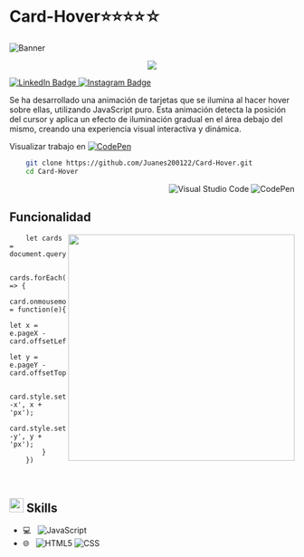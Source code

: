 # Card-Hover⭐⭐⭐⭐☆

![Banner](image/cap-counter.PNG)
<p align="center" style="color: white;">
    <img src="https://profile-counter.glitch.me/Juanes200122/count.svg" />
</p>


<p>
    <a href="https://www.linkedin.com/in/juan-estaban-ar%C3%A9valo-056bab240/" target="_blank" rel="Linkedin">
      <img src="https://img.shields.io/badge/-@JuanEsteban-0077B5?style=flat-square&amp;labelColor=0077B5&amp;logo=LinkedIn&amp;link=https://www.linkedin.com/in/juan-estaban-ar%C3%A9valo-056bab240/" alt="LinkedIn Badge">
    </a> 
    <a href="https://www.instagram.com/jeacsi.official_022?igsh=MWJ6MHRwcnhoZXVxbQ==" target="_blank" rel="Instagram">
      <img src="https://img.shields.io/badge/-@jeacsi.official_022-purple?style=flat&logo=instagram&logoColor=white&link=https://www.instagram.com/jeacsi.official_022?igsh=MWJ6MHRwcnhoZXVxbQ==" alt="Instagram Badge">
    </a>
</p>
<p>Se ha desarrollado una animación de tarjetas que se ilumina al hacer hover sobre ellas, utilizando JavaScript puro. Esta animación detecta la posición del cursor y aplica un efecto de iluminación gradual en el área debajo del mismo, creando una experiencia visual interactiva y dinámica.</p>

<p>Visualizar trabajo en 
    <a href="https://codepen.io/Juan-Esteban-Ar-valo/pen/MWdvoQj" target="_blank">
        <img src="https://img.shields.io/badge/-CodePen-000000?style=flat&logo=codepen" alt="CodePen">
    </a>
</p>


```bash
    git clone https://github.com/Juanes200122/Card-Hover.git
    cd Card-Hover
```
<div align="right">
    
![Visual Studio Code](https://img.shields.io/badge/-Visual%20Studio%20Code-007ACC?style=flat&logo=visual-studio-code&logoColor=white)
![CodePen](https://img.shields.io/badge/-CodePen-000000?style=flat&logo=codepen)

</div>

## <b> Funcionalidad</b>
<img align="right" src="image/cap-countainer.gif" width="400"/>

```JS
    let cards = document.querySelectorAll(".card");
    
    cards.forEach(card => {
        card.onmousemove = function(e){
            let x = e.pageX - card.offsetLeft;
            let y = e.pageY - card.offsetTop;
    
            card.style.setProperty('--x', x + 'px');
            card.style.setProperty('--y', y + 'px');
        }
    })
```

</br>

## <img src="https://media2.giphy.com/media/QssGEmpkyEOhBCb7e1/giphy.gif?cid=ecf05e47a0n3gi1bfqntqmob8g9aid1oyj2wr3ds3mg700bl&rid=giphy.gif" width ="25"><b> Skills</b>
  - 💻 &nbsp;
    ![JavaScript](https://img.shields.io/badge/-JavaScript-333333?style=flat&logo=javascript)
  - 🌐 &nbsp;
    ![HTML5](https://img.shields.io/badge/-HTML5-333333?style=flat&logo=HTML5)
    ![CSS](https://img.shields.io/badge/-CSS-333333?style=flat&logo=CSS3&logoColor=1572B6)
